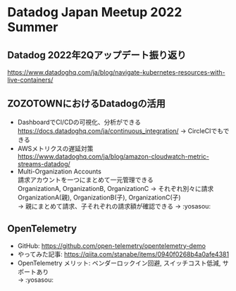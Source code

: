 # Datadog Japan Meetup 2022 Summer
## Datadog 2022年2Qアップデート振り返り
https://www.datadoghq.com/ja/blog/navigate-kubernetes-resources-with-live-containers/
## ZOZOTOWNにおけるDatadogの活用
  + DashboardでCI/CDの可視化、分析ができる  
    https://docs.datadoghq.com/ja/continuous_integration/
    -> CircleCIでもできる      
  + AWSメトリクスの遅延対策  
    https://www.datadoghq.com/ja/blog/amazon-cloudwatch-metric-streams-datadog/
  + Multi-Organization Accounts  
    請求アカウントを一つにまとめて一元管理できる  
    OrganizationA, OrganizationB, OrganizationC -> それぞれ別々に請求  
    OrganizationA(親), OrganizationB(子), OrganizationC(子)  
    -> 親にまとめて請求、子それぞれの請求額が確認できる -> :yosasou:  
## OpenTelemetry
  + GitHub: https://github.com/open-telemetry/opentelemetry-demo  
  + やってみた記事: https://qiita.com/stanabe/items/0940f0268b4a0afe4381  
  + OpenTelemetry メリット: ベンダーロックイン回避, スイッチコスト低減, サポートあり  
    -> :yosasou:
